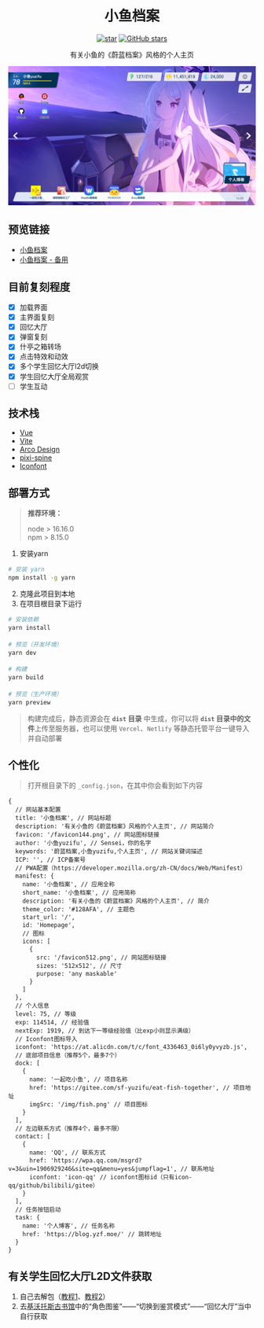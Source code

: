 <h1 align="center">小鱼档案</h1>

<p align="center">
<a href='https://gitee.com/sf-yuzifu/homepage/stargazers'><img src='https://gitee.com/sf-yuzifu/homepage/badge/star.svg?theme=dark' alt='star' /></a>
<a href='https://github.com/sf-yuzifu/homepage/stargazers'><img alt="GitHub stars" src="https://img.shields.io/github/stars/sf-yuzifu/homepage?style=social" /></a>
</p>

<div align="center">有关小鱼的《蔚蓝档案》风格的个人主页</div>

<p align="center">
<img src='shots/main.png' alt='小鱼档案' />
</p>

## 预览链接

- [小鱼档案](https://yzf.moe)
- [小鱼档案 - 备用](https://yuzifu.top/)

## 目前复刻程度

- [x] 加载界面
- [x] 主界面复刻
- [x] 回忆大厅
- [x] 弹窗复刻
- [x] 什亭之箱转场
- [x] 点击特效和动效
- [x] 多个学生回忆大厅l2d切换
- [x] 学生回忆大厅全局观赏
- [ ] 学生互动

## 技术栈

- [Vue](https://cn.vuejs.org/)
- [Vite](https://vitejs.cn/vite3-cn/)
- [Arco Design](https://arco.design/)
- [pixi-spine](https://github.com/pixijs/spine)
- [Iconfont](https://www.iconfont.cn/)

## 部署方式

> **推荐环境：**
>
> node > 16.16.0  
> npm > 8.15.0

1. 安装yarn

```bash
# 安装 yarn
npm install -g yarn
```

2. 克隆此项目到本地
3. 在项目根目录下运行

```bash
# 安装依赖
yarn install

# 预览（开发环境）
yarn dev

# 构建
yarn build

# 预览（生产环境）
yarn preview
```

> 构建完成后，静态资源会在 **`dist` 目录** 中生成，你可以将 **`dist` 目录中的文件**上传至服务器，也可以使用 `Vercel`、`Netlify` 等静态托管平台一键导入并自动部署

## 个性化

> 打开根目录下的 `_config.json`，在其中你会看到如下内容

```json5
{
  // 网站基本配置
  title: '小鱼档案', // 网站标题
  description: '有关小鱼的《蔚蓝档案》风格的个人主页', // 网站简介
  favicon: '/favicon144.png', // 网站图标链接
  author: '小鱼yuzifu', // Sensei，你的名字
  keywords: '蔚蓝档案,小鱼yuzifu,个人主页', // 网站关键词描述
  ICP: '', // ICP备案号
  // PWA配置（https://developer.mozilla.org/zh-CN/docs/Web/Manifest）
  manifest: {
    name: '小鱼档案', // 应用全称
    short_name: '小鱼档案', // 应用简称
    description: '有关小鱼的《蔚蓝档案》风格的个人主页', // 简介
    theme_color: '#128AFA', // 主题色
    start_url: '/',
    id: 'Homepage',
    // 图标
    icons: [
      {
        src: '/favicon512.png', // 网站图标链接
        sizes: '512x512', // 尺寸
        purpose: 'any maskable'
      }
    ]
  },
  // 个人信息
  level: 75, // 等级
  exp: 114514, // 经验值
  nextExp: 1919, // 到达下一等级经验值（比exp小则显示满级）
  // Iconfont图标导入
  iconfont: 'https://at.alicdn.com/t/c/font_4336463_0i6ly0yvyzb.js',
  // 底部项目信息（推荐5个，最多7个）
  dock: [
    {
      name: '一起吃小鱼', // 项目名称
      href: 'https://gitee.com/sf-yuzifu/eat-fish-together', // 项目地址
      imgSrc: '/img/fish.png' // 项目图标
    }
  ],
  // 左边联系方式（推荐4个，最多不限）
  contact: [
    {
      name: 'QQ', // 联系方式
      href: 'https://wpa.qq.com/msgrd?v=3&uin=1906929246&site=qq&menu=yes&jumpflag=1', // 联系地址
      iconfont: 'icon-qq' // iconfont图标id（只有icon-qq/github/bilibili/gitee）
    }
  ],
  // 任务按钮启动
  task: {
    name: '个人博客', // 任务名称
    href: 'https://blog.yzf.moe/' // 跳转地址
  }
}
```

## 有关学生回忆大厅L2D文件获取

1. 自己去解包（[教程1](https://www.bilibili.com/read/cv15934670/)、[教程2](https://www.bilibili.com/read/cv18073492/)）
2. 去[基沃托斯古书馆](https://kivo.wiki/)中的“角色图鉴”——“切换到鉴赏模式”——“回忆大厅”当中自行获取

